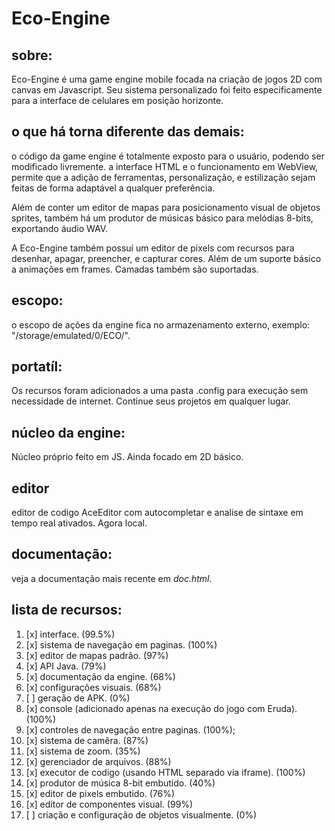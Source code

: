 # Eco-Engine

## sobre:
Eco-Engine é uma game engine mobile focada na criação de jogos 2D com canvas em Javascript. Seu sistema personalizado foi feito especificamente para a interface de celulares em posição horizonte.

## o que há torna diferente das demais:
o código da game engine é totalmente exposto para o usuário, podendo ser modificado livremente.
a interface HTML e o funcionamento em WebView, permite que a adição de ferramentas, personalização, e estilização sejam feitas de forma adaptável a qualquer preferência.

Além de conter um editor de mapas para posicionamento visual de objetos sprites, também há um produtor de músicas básico para melódias 8-bits, exportando áudio WAV.

A Eco-Engine também possuí um editor de pixels com recursos para desenhar, apagar, preencher, e capturar cores. Além de um suporte básico a animações em frames. Camadas também são suportadas.

## escopo:
o escopo de ações da engine fica no armazenamento externo, exemplo: "/storage/emulated/0/ECO/".

## portatíl:
Os recursos foram adicionados a uma pasta .config para execução sem necessidade de internet. Continue seus projetos em qualquer lugar.

## núcleo da engine:
Núcleo próprio feito em JS. Ainda focado em 2D básico.

## editor
editor de codigo AceEditor com autocompletar e analise de sintaxe em tempo real ativados. Agora local.

## documentação:
veja a documentação mais recente em *doc.html*.

## lista de recursos:
1. [x] interface. (99.5%)
2. [x] sistema de navegação em paginas. (100%)
3. [x] editor de mapas padrão. (97%)
4. [x] API Java. (79%)
5. [x] documentação da engine. (68%)
6. [x] configurações visuais. (68%)
7. [ ] geração de APK. (0%)
8. [x] console (adicionado apenas na execução do jogo com Eruda). (100%)
9. [x] controles de navegação entre paginas. (100%);
10. [x] sistema de camêra. (87%)
11. [x] sistema de zoom. (35%)
12. [x] gerenciador de arquivos. (88%)
13. [x] executor de codigo (usando HTML separado via iframe). (100%)
14. [x] produtor de música 8-bit embutido. (40%)
15. [x] editor de pixels embutido. (76%)
16. [x] editor de componentes visual. (99%)
17. [ ] criação e configuração de objetos visualmente. (0%)
